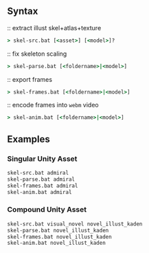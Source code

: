 ## Syntax
:: extract illust skel+atlas+texture
```cmd
> skel-src.bat [<asset>] [<model>]?
```

:: fix skeleton scaling
```cmd
> skel-parse.bat [<foldername>|<model>]
```

:: export frames
```cmd
> skel-frames.bat [<foldername>|<model>]
```

:: encode frames into `webm` video
```cmd
> skel-anim.bat [<foldername>|<model>]
```

## Examples
### Singular Unity Asset
```cmd
skel-src.bat admiral
skel-parse.bat admiral
skel-frames.bat admiral
skel-anim.bat admiral
```

### Compound Unity Asset
```cmd
skel-src.bat visual_novel novel_illust_kaden
skel-parse.bat novel_illust_kaden
skel-frames.bat novel_illust_kaden
skel-anim.bat novel_illust_kaden
```
